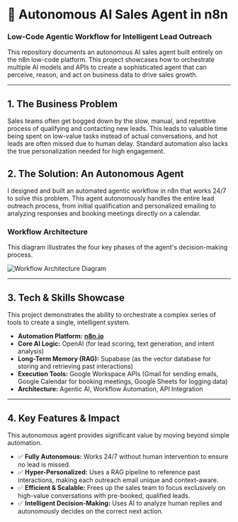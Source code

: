 # 🤖 Autonomous AI Sales Agent in n8n

### Low-Code Agentic Workflow for Intelligent Lead Outreach

This repository documents an autonomous AI sales agent built entirely on the n8n low-code platform. This project showcases how to orchestrate multiple AI models and APIs to create a sophisticated agent that can perceive, reason, and act on business data to drive sales growth.

---

## 1. The Business Problem
Sales teams often get bogged down by the slow, manual, and repetitive process of qualifying and contacting new leads. This leads to valuable time being spent on low-value tasks instead of actual conversations, and hot leads are often missed due to human delay. Standard automation also lacks the true personalization needed for high engagement.

## 2. The Solution: An Autonomous Agent
I designed and built an automated agentic workflow in n8n that works 24/7 to solve this problem. This agent autonomously handles the entire lead outreach process, from initial qualification and personalized emailing to analyzing responses and booking meetings directly on a calendar.

### Workflow Architecture
This diagram illustrates the four key phases of the agent's decision-making process.

![Workflow Architecture Diagram](assets/n8n-workflow-architecture(1).png)

---

## 3. Tech & Skills Showcase
This project demonstrates the ability to orchestrate a complex series of tools to create a single, intelligent system.

-   **Automation Platform:** [**n8n.io**](https://n8n.io/)
-   **Core AI Logic:** OpenAI (for lead scoring, text generation, and intent analysis)
-   **Long-Term Memory (RAG):** Supabase (as the vector database for storing and retrieving past interactions)
-   **Execution Tools:** Google Workspace APIs (Gmail for sending emails, Google Calendar for booking meetings, Google Sheets for logging data)
-   **Architecture:** Agentic AI, Workflow Automation, API Integration

---

## 4. Key Features & Impact
This autonomous agent provides significant value by moving beyond simple automation.

-   ✅ **Fully Autonomous:** Works 24/7 without human intervention to ensure no lead is missed.
-   ✅ **Hyper-Personalized:** Uses a RAG pipeline to reference past interactions, making each outreach email unique and context-aware.
-   ✅ **Efficient & Scalable:** Frees up the sales team to focus exclusively on high-value conversations with pre-booked, qualified leads.
-   ✅ **Intelligent Decision-Making:** Uses AI to analyze human replies and autonomously decides on the correct next action.